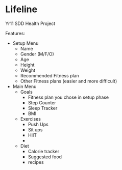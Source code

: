 # Lifeline
Yr11 SDD Health Project

Features:
 - Setup Menu
    - Name
    - Gender (M/F/O)
    - Age
    - Height
    - Weight
    - Recommended Fitness plan
    - Other Fitness plans (easier and more difficult)
 - Main Menu
    - Goals
        - Fitness plan you chose in setup phase
        - Step Counter
        - Sleep Tracker
        - BMI
    - Exercises
        - Push Ups
        - Sit ups
        - HIIT 
        - 
    - Diet
        - Calorie tracker
        - Suggested food
        - recipes